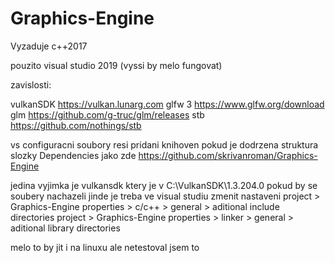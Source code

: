 # Graphics-Engine

Vyzaduje c++2017

pouzito visual studio 2019 (vyssi by melo fungovat)

zavislosti:

vulkanSDK https://vulkan.lunarg.com
glfw 3 https://www.glfw.org/download
glm https://github.com/g-truc/glm/releases
stb https://github.com/nothings/stb

vs configuracni soubory resi pridani knihoven pokud je dodrzena struktura slozky Dependencies
jako zde https://github.com/skrivanroman/Graphics-Engine

jedina vyjimka je vulkansdk ktery je v C:\VulkanSDK\1.3.204.0
pokud by se soubery nachazeli jinde je treba ve visual studiu zmenit nastaveni
project > Graphics-Engine properties > c/c++ > general > aditional include directories
project > Graphics-Engine properties > linker > general > aditional library directories

melo to by jit i na linuxu ale netestoval jsem to

